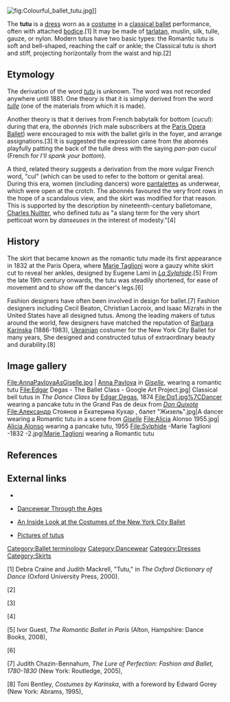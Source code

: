 ![](Colourful_ballet_tutu.jpg "fig:Colourful_ballet_tutu.jpg")\]\]

The **tutu** is a [dress](dress "wikilink") worn as a
[costume](costume "wikilink") in a [classical
ballet](classical_ballet "wikilink") performance, often with attached
[bodice](bodice "wikilink").[1] It may be made of
[tarlatan](tarlatan "wikilink"), muslin, silk, tulle, gauze, or nylon.
Modern tutus have two basic types: the Romantic tutu is soft and
bell-shaped, reaching the calf or ankle; the Classical tutu is short and
stiff, projecting horizontally from the waist and hip.[2]

## Etymology

The derivation of the word *[tutu](tutu_(disambiguation) "wikilink")* is
unknown. The word was not recorded anywhere until 1881. One theory is
that it is simply derived from the word
*[tulle](Tulle_(netting) "wikilink")* (one of the materials from which
it is made).

Another theory is that it derives from French babytalk for bottom
(*cucul*): during that era, the *abonnés* (rich male subscribers at the
[Paris Opera Ballet](Paris_Opera_Ballet "wikilink")) were encouraged to
mix with the ballet girls in the foyer, and arrange assignations.[3] It
is suggested the expression came from the abonnés playfully patting the
back of the tulle dress with the saying *pan-pan cucul* (French for
*I'll spank your bottom*).

A third, related theory suggests a derivation from the more vulgar
French word, "cul" (which can be used to refer to the bottom or genital
area). During this era, women (including dancers) wore
[pantalettes](pantalettes "wikilink") as underwear, which were open at
the crotch. The abonnés favoured the very front rows in the hope of a
scandalous view, and the skirt was modified for that reason. This is
supported by the description by nineteenth-century balletomane, [Charles
Nuitter](Charles-Louis-Étienne_Nuitter "wikilink"), who defined *tutu*
as "a slang term for the very short petticoat worn by *danseuses* in the
interest of modesty."[4]

## History

The skirt that became known as the romantic tutu made its first
appearance in 1832 at the Paris Opera, where [Marie
Taglioni](Marie_Taglioni "wikilink") wore a gauzy white skirt cut to
reveal her ankles, designed by Eugene Lami in *[La
Sylphide](La_Sylphide "wikilink")*.[5] From the late 19th century
onwards, the tutu was steadily shortened, for ease of movement and to
show off the dancer's legs.[6]

Fashion designers have often been involved in design for ballet.[7]
Fashion designers including Cecil Beaton, Christian Lacroix, and Isaac
Mizrahi in the United States have all designed tutus. Among the leading
makers of tutus around the world, few designers have matched the
reputation of [Barbara Karinska](Barbara_Karinska "wikilink")
(1886-1983), [Ukrainian](Ukraine "wikilink") costumer for the New York
City Ballet for many years, She designed and constructed tutus of
extraordinary beauty and durability.[8]

## Image gallery

<File:AnnaPavlovaAsGiselle.jpg> \| [Anna
Pavlova](Anna_Pavlova "wikilink") in *[Giselle](Giselle "wikilink")*,
wearing a romantic tutu <File:Edgar> Degas - The Ballet Class - Google
Art Project.jpg\| Classical bell tutus in *The Dance Class* by [Edgar
Degas](Edgar_Degas "wikilink"), 1874 <File:Dq1.jpg%7CDancer> wearing a
pancake tutu in the Grand Pas de deux from *[Don
Quixote](Don_Quixote_(ballet) "wikilink")*
[File:Александр](File:Александр) Стоянов и Екатерина Кухар , балет
"Жизель".jpg\|A dancer wearing a Romantic tutu in a scene from
*[Giselle](Giselle "wikilink")* <File:Alicia> Alonso 1955.jpg\| [Alicia
Alonso](Alicia_Alonso "wikilink") wearing a pancake tutu, 1955
<File:Sylphide> -Marie Taglioni -1832 -2.jpg\|[Marie
Taglioni](Marie_Taglioni "wikilink") wearing a Romantic tutu

## References

## External links

-

-   [Dancewear Through the
    Ages](http://saksmovingwear.com/Dance_Wear_Ballet_Dancewear_History.html)

-   [An Inside Look at the Costumes of the New York City
    Ballet](http://www.exploredance.com/nycb012306.php)

-   [Pictures of
    tutus](https://www.thehairbowcompany.com/pettiskirts-and-tutus.html)

[Category:Ballet terminology](Category:Ballet_terminology "wikilink")
[Category:Dancewear](Category:Dancewear "wikilink")
[Category:Dresses](Category:Dresses "wikilink")
[Category:Skirts](Category:Skirts "wikilink")

[1] Debra Craine and Judith Mackrell, "Tutu," in *The Oxford Dictionary
of Dance* (Oxford University Press, 2000).

[2]

[3]

[4]

[5] Ivor Guest, *The Romantic Ballet in Paris* (Alton, Hampshire: Dance
Books, 2008),

[6]

[7] Judith Chazin-Bennahum, *The Lure of Perfection: Fashion and Ballet,
1780-1830* (New York: Routledge, 2005),

[8] Toni Bentley, *Costumes by Karinska*, with a foreword by Edward
Gorey (New York: Abrams, 1995),